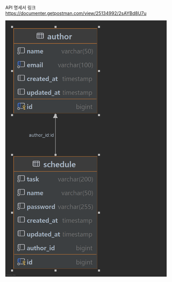API 명세서 링크
https://documenter.getpostman.com/view/25134992/2sAYBd8U7u


![scheduler.png](scheduler.png)